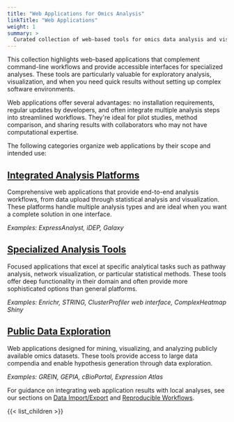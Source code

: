 ```yaml
---
title: "Web Applications for Omics Analysis"
linkTitle: "Web Applications"
weight: 1
summary: >
  Curated collection of web-based tools for omics data analysis and visualization
---
```


This collection highlights web-based applications that complement command-line workflows and provide accessible interfaces for specialized analyses. These tools are particularly valuable for exploratory analysis, visualization, and when you need quick results without setting up complex software environments.

Web applications offer several advantages: no installation requirements, regular updates by developers, and often integrate multiple analysis steps into streamlined workflows. They're ideal for pilot studies, method comparison, and sharing results with collaborators who may not have computational expertise.

The following categories organize web applications by their scope and intended use:

## [Integrated Analysis Platforms](integrated-platforms/)
Comprehensive web applications that provide end-to-end analysis workflows, from data upload through statistical analysis and visualization. These platforms handle multiple analysis types and are ideal when you want a complete solution in one interface.

*Examples: ExpressAnalyst, iDEP, Galaxy*

## [Specialized Analysis Tools](specialized-tools/)
Focused applications that excel at specific analytical tasks such as pathway analysis, network visualization, or particular statistical methods. These tools offer deep functionality in their domain and often provide more sophisticated options than general platforms.

*Examples: Enrichr, STRING, ClusterProfiler web interface, ComplexHeatmap Shiny*

## [Public Data Exploration](public-data-mining/)
Web applications designed for mining, visualizing, and analyzing publicly available omics datasets. These tools provide access to large data compendia and enable hypothesis generation through data exploration.

*Examples: GREIN, GEPIA, cBioPortal, Expression Atlas*

For guidance on integrating web application results with local analyses, see our sections on [Data Import/Export](link) and [Reproducible Workflows](link).

{{< list_children >}}
